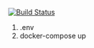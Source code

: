 [![Build Status](https://travis-ci.org/zinovik/schedule-brest-bot.svg?branch=master)](https://travis-ci.org/zinovik/schedule-brest-bot)

1. .env
2. docker-compose up